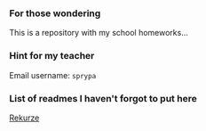 ### For those wondering
This is a repository with my school homeworks...

### Hint for my teacher
Email username: `sprypa`

### List of readmes I haven't forgot to put here
[Rekurze](./Rekurze/Rekurze/README.md)
